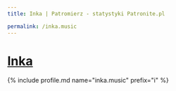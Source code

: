 ```yaml
---
title: Inka | Patromierz - statystyki Patronite.pl

permalink: /inka.music
---
```


# [Inka](https://patronite.pl/inka.music)

{% include profile.md name="inka.music" prefix="i" %}
